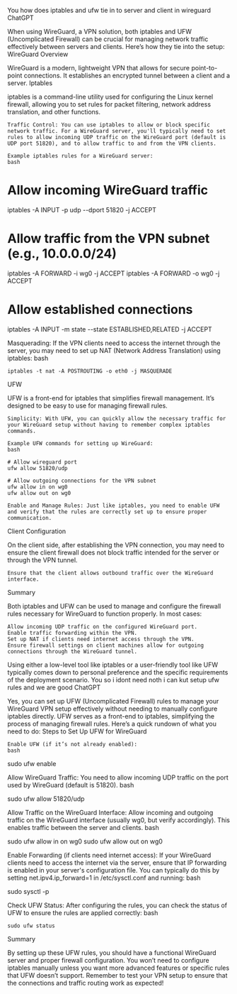 You
how does iptables and ufw tie in to server and client in wireguard
ChatGPT

When using WireGuard, a VPN solution, both iptables and UFW (Uncomplicated Firewall) can be crucial for managing network traffic effectively between servers and clients. Here’s how they tie into the setup:
WireGuard Overview

WireGuard is a modern, lightweight VPN that allows for secure point-to-point connections. It establishes an encrypted tunnel between a client and a server.
Iptables

iptables is a command-line utility used for configuring the Linux kernel firewall, allowing you to set rules for packet filtering, network address translation, and other functions.

    Traffic Control: You can use iptables to allow or block specific network traffic. For a WireGuard server, you'll typically need to set rules to allow incoming UDP traffic on the WireGuard port (default is UDP port 51820), and to allow traffic to and from the VPN clients.

    Example iptables rules for a WireGuard server:
    bash

# Allow incoming WireGuard traffic
iptables -A INPUT -p udp --dport 51820 -j ACCEPT

# Allow traffic from the VPN subnet (e.g., 10.0.0.0/24)
iptables -A FORWARD -i wg0 -j ACCEPT
iptables -A FORWARD -o wg0 -j ACCEPT

# Allow established connections
iptables -A INPUT -m state --state ESTABLISHED,RELATED -j ACCEPT

Masquerading: If the VPN clients need to access the internet through the server, you may need to set up NAT (Network Address Translation) using iptables:
bash

    iptables -t nat -A POSTROUTING -o eth0 -j MASQUERADE

UFW

UFW is a front-end for iptables that simplifies firewall management. It’s designed to be easy to use for managing firewall rules.

    Simplicity: With UFW, you can quickly allow the necessary traffic for your WireGuard setup without having to remember complex iptables commands. 

    Example UFW commands for setting up WireGuard:
    bash

    # Allow wireguard port
    ufw allow 51820/udp

    # Allow outgoing connections for the VPN subnet
    ufw allow in on wg0
    ufw allow out on wg0

    Enable and Manage Rules: Just like iptables, you need to enable UFW and verify that the rules are correctly set up to ensure proper communication.

Client Configuration

On the client side, after establishing the VPN connection, you may need to ensure the client firewall does not block traffic intended for the server or through the VPN tunnel. 

    Ensure that the client allows outbound traffic over the WireGuard interface.

Summary

Both iptables and UFW can be used to manage and configure the firewall rules necessary for WireGuard to function properly. In most cases:

    Allow incoming UDP traffic on the configured WireGuard port.
    Enable traffic forwarding within the VPN.
    Set up NAT if clients need internet access through the VPN.
    Ensure firewall settings on client machines allow for outgoing connections through the WireGuard tunnel.

Using either a low-level tool like iptables or a user-friendly tool like UFW typically comes down to personal preference and the specific requirements of the deployment scenario.
You
so i idont need noth i can kut setup ufw rules and we are good
ChatGPT

Yes, you can set up UFW (Uncomplicated Firewall) rules to manage your WireGuard VPN setup effectively without needing to manually configure iptables directly. UFW serves as a front-end to iptables, simplifying the process of managing firewall rules. Here’s a quick rundown of what you need to do:
Steps to Set Up UFW for WireGuard

    Enable UFW (if it’s not already enabled):
    bash

sudo ufw enable

Allow WireGuard Traffic:
You need to allow incoming UDP traffic on the port used by WireGuard (default is 51820).
bash

sudo ufw allow 51820/udp

Allow Traffic on the WireGuard Interface:
Allow incoming and outgoing traffic on the WireGuard interface (usually wg0, but verify accordingly). This enables traffic between the server and clients.
bash

sudo ufw allow in on wg0
sudo ufw allow out on wg0

Enable Forwarding (if clients need internet access):
If your WireGuard clients need to access the internet via the server, ensure that IP forwarding is enabled in your server's configuration file. You can typically do this by setting net.ipv4.ip_forward=1 in /etc/sysctl.conf and running:
bash

sudo sysctl -p

Check UFW Status:
After configuring the rules, you can check the status of UFW to ensure the rules are applied correctly:
bash

    sudo ufw status

Summary

By setting up these UFW rules, you should have a functional WireGuard server and proper firewall configuration. You won’t need to configure iptables manually unless you want more advanced features or specific rules that UFW doesn’t support. Remember to test your VPN setup to ensure that the connections and traffic routing work as expected!
